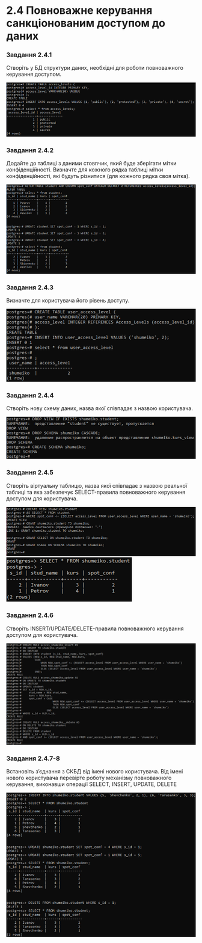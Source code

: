 # 2.4 Повноважне керування санкціонованим доступом до даних

### Завдання 2.4.1
Створіть у БД структури даних, необхідні для роботи повноважного керування доступом.

![zavd_1](screnshots_task3/zavd_1.png) 

### Завдання 2.4.2
Додайте до таблиці з даними стовпчик, який буде зберігати мітки конфіденційності.
Визначте для кожного рядка таблиці мітки конфіденційності, які будуть різнитися (для
кожного рядка своя мітка).

![zavd_2](screnshots_task3/zavd_2.png) 

### Завдання 2.4.3
Визначте для користувача його рівень доступу.

![zavd_3](screnshots_task3/zavd_3.png) 

### Завдання 2.4.4
Створіть нову схему даних, назва якої співпадає з назвою користувача.

![zavd_4](screnshots_task3/zavd_4.png) 

### Завдання 2.4.5
Створіть віртуальну таблицю, назва якої співпадає з назвою реальної таблиці та яка
забезпечує SELECT-правила повноважного керування доступом для користувача.

![zavd_5](screnshots_task3/zavd_5.png) 
![zavd_5_1](screnshots_task3/zavd_5_1.png) 

### Завдання 2.4.6
Створіть INSERT/UPDATE/DELETE-правила повноважного керування доступом для користувача.

![zavd_6](screnshots_task3/zavd_6.png) 

### Завдання 2.4.7-8
Встановіть з’єднання з СКБД від імені нового користувача. Від імені нового користувача перевірте роботу механізму повноважного керування, виконавши операції SELECT, INSERT, UPDATE, DELETE

![zavd_7](screnshots_task3/zavd_7.png) 
